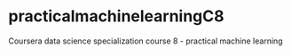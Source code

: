 # practicalmachinelearningC8
Coursera data science specialization course 8 - practical machine learning
